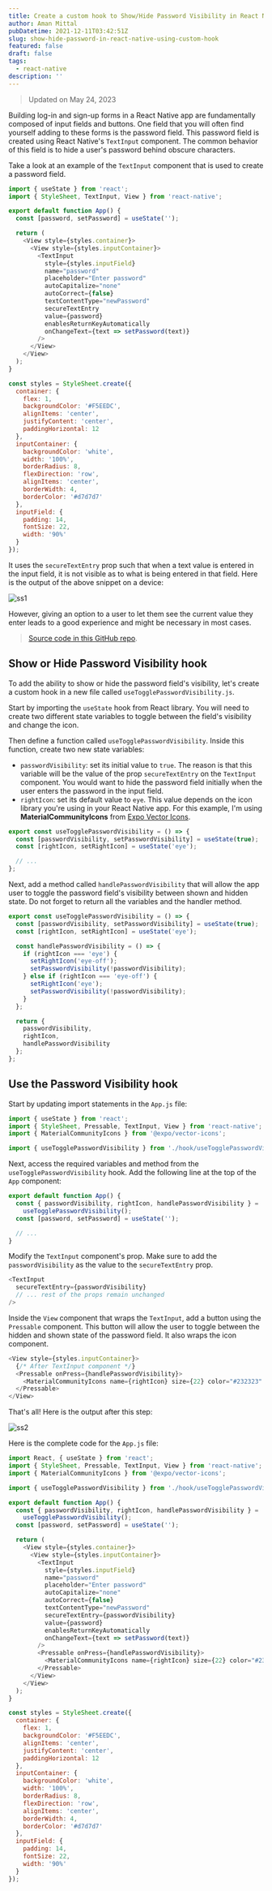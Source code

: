 ```yaml
---
title: Create a custom hook to Show/Hide Password Visibility in React Native
author: Aman Mittal
pubDatetime: 2021-12-11T03:42:51Z
slug: show-hide-password-in-react-native-using-custom-hook
featured: false
draft: false
tags:
  - react-native
description: ''
---
```


> Updated on May 24, 2023

Building log-in and sign-up forms in a React Native app are fundamentally composed of input fields and buttons. One field that you will often find yourself adding to these forms is the password field. This password field is created using React Native's `TextInput` component. The common behavior of this field is to hide a user's password behind obscure characters.

Take a look at an example of the `TextInput` component that is used to create a password field.

```js
import { useState } from 'react';
import { StyleSheet, TextInput, View } from 'react-native';

export default function App() {
  const [password, setPassword] = useState('');

  return (
    <View style={styles.container}>
      <View style={styles.inputContainer}>
        <TextInput
          style={styles.inputField}
          name="password"
          placeholder="Enter password"
          autoCapitalize="none"
          autoCorrect={false}
          textContentType="newPassword"
          secureTextEntry
          value={password}
          enablesReturnKeyAutomatically
          onChangeText={text => setPassword(text)}
        />
      </View>
    </View>
  );
}

const styles = StyleSheet.create({
  container: {
    flex: 1,
    backgroundColor: '#F5EEDC',
    alignItems: 'center',
    justifyContent: 'center',
    paddingHorizontal: 12
  },
  inputContainer: {
    backgroundColor: 'white',
    width: '100%',
    borderRadius: 8,
    flexDirection: 'row',
    alignItems: 'center',
    borderWidth: 4,
    borderColor: '#d7d7d7'
  },
  inputField: {
    padding: 14,
    fontSize: 22,
    width: '90%'
  }
});
```

It uses the `secureTextEntry` prop such that when a text value is entered in the input field, it is not visible as to what is being entered in that field. Here is the output of the above snippet on a device:

![ss1](https://i.imgur.com/kn0yv9z.gif)

However, giving an option to a user to let them see the current value they enter leads to a good experience and might be necessary in most cases.

> [Source code in this GitHub repo](https://github.com/amandeepmittal/react-native-examples/tree/main/password-visibility-custom-hook-example).

## Show or Hide Password Visibility hook

To add the ability to show or hide the password field's visibility, let's create a custom hook in a new file called `useTogglePasswordVisibility.js`.

Start by importing the `useState` hook from React library. You will need to create two different state variables to toggle between the field's visibility and change the icon.

Then define a function called `useTogglePasswordVisibility`. Inside this function, create two new state variables:

- `passwordVisibility`: set its initial value to `true`. The reason is that this variable will be the value of the prop `secureTextEntry` on the `TextInput` component. You would want to hide the password field initially when the user enters the password in the input field.
- `rightIcon`: set its default value to `eye`. This value depends on the icon library you're using in your React Native app. For this example, I'm using **MaterialCommunityIcons** from [Expo Vector Icons](https://docs.expo.dev//guides/icons/#expovector-icons).

```js
export const useTogglePasswordVisibility = () => {
  const [passwordVisibility, setPasswordVisibility] = useState(true);
  const [rightIcon, setRightIcon] = useState('eye');

  // ...
};
```

Next, add a method called `handlePasswordVisibility` that will allow the app user to toggle the password field's visibility between shown and hidden state. Do not forget to return all the variables and the handler method.

```js
export const useTogglePasswordVisibility = () => {
  const [passwordVisibility, setPasswordVisibility] = useState(true);
  const [rightIcon, setRightIcon] = useState('eye');

  const handlePasswordVisibility = () => {
    if (rightIcon === 'eye') {
      setRightIcon('eye-off');
      setPasswordVisibility(!passwordVisibility);
    } else if (rightIcon === 'eye-off') {
      setRightIcon('eye');
      setPasswordVisibility(!passwordVisibility);
    }
  };

  return {
    passwordVisibility,
    rightIcon,
    handlePasswordVisibility
  };
};
```

## Use the Password Visibility hook

Start by updating import statements in the `App.js` file:

```js
import { useState } from 'react';
import { StyleSheet, Pressable, TextInput, View } from 'react-native';
import { MaterialCommunityIcons } from '@expo/vector-icons';

import { useTogglePasswordVisibility } from './hook/useTogglePasswordVisibility';
```

Next, access the required variables and method from the `useTogglePasswordVisibility` hook. Add the following line at the top of the `App` component:

```js
export default function App() {
  const { passwordVisibility, rightIcon, handlePasswordVisibility } =
    useTogglePasswordVisibility();
  const [password, setPassword] = useState('');

  // ...
}
```

Modify the `TextInput` component's prop. Make sure to add the `passwordVisibility` as the value to the `secureTextEntry` prop.

```js
<TextInput
  secureTextEntry={passwordVisibility}
  // ... rest of the props remain unchanged
/>
```

Inside the `View` component that wraps the `TextInput`, add a button using the `Pressable` component. This button will allow the user to toggle between the hidden and shown state of the password field. It also wraps the icon component.

```js
<View style={styles.inputContainer}>
  {/* After TextInput component */}
  <Pressable onPress={handlePasswordVisibility}>
    <MaterialCommunityIcons name={rightIcon} size={22} color="#232323" />
  </Pressable>
</View>
```

That's all! Here is the output after this step:

![ss2](https://i.imgur.com/rTNH2Ud.gif)

Here is the complete code for the `App.js` file:

```js
import React, { useState } from 'react';
import { StyleSheet, Pressable, TextInput, View } from 'react-native';
import { MaterialCommunityIcons } from '@expo/vector-icons';

import { useTogglePasswordVisibility } from './hook/useTogglePasswordVisibility';

export default function App() {
  const { passwordVisibility, rightIcon, handlePasswordVisibility } =
    useTogglePasswordVisibility();
  const [password, setPassword] = useState('');

  return (
    <View style={styles.container}>
      <View style={styles.inputContainer}>
        <TextInput
          style={styles.inputField}
          name="password"
          placeholder="Enter password"
          autoCapitalize="none"
          autoCorrect={false}
          textContentType="newPassword"
          secureTextEntry={passwordVisibility}
          value={password}
          enablesReturnKeyAutomatically
          onChangeText={text => setPassword(text)}
        />
        <Pressable onPress={handlePasswordVisibility}>
          <MaterialCommunityIcons name={rightIcon} size={22} color="#232323" />
        </Pressable>
      </View>
    </View>
  );
}

const styles = StyleSheet.create({
  container: {
    flex: 1,
    backgroundColor: '#F5EEDC',
    alignItems: 'center',
    justifyContent: 'center',
    paddingHorizontal: 12
  },
  inputContainer: {
    backgroundColor: 'white',
    width: '100%',
    borderRadius: 8,
    flexDirection: 'row',
    alignItems: 'center',
    borderWidth: 4,
    borderColor: '#d7d7d7'
  },
  inputField: {
    padding: 14,
    fontSize: 22,
    width: '90%'
  }
});
```
